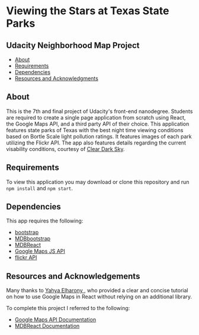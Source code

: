 # Viewing the Stars at Texas State Parks

## Udacity Neighborhood Map Project

- [About](#about)
- [Requirements](#requirements)
- [Dependencies](#dependencies)
- [Resources and Acknowledgments](#resources)

## About

This is the 7th and final project of Udacity's front-end nanodegree. Students are required to create a single page application from scratch using React, the Google Maps API, and a third party API of their choice. This application features state parks of Texas with the best night time viewing conditions based on Bortle Scale light pollution ratings. It features images of each park utilizing the Flickr API. The app also features details regarding the current visability conditions, courtesy of [Clear Dark Sky](#http://www.cleardarksky.com/).

## Requirements

To view this application you may download or clone this repository and run `npm install` and `npm start`.

## Dependencies

This app requires the following:

- [bootstrap](#http://getbootstrap.com/)
- [MDBbootstrap](#https://mdbootstrap.com/)
- [MDBReact](#https://mdbootstrap.com/react/)
- [Google Maps JS API](#https://developers.google.com/maps/documentation/javascript/tutorial)
- [flickr API](#https://www.flickr.com/services/api/)

## Resources and Acknowledgements

Many thanks to [Yahya Elharony ](#https://www.youtube.com/watch?v=ywdxLNjhBYw&list=PLgOB68PvvmWCGNn8UMTpcfQEiITzxEEA1), who provided a clear and concise tutorial on how to use Google Maps in React without relying on an additional library.

To complete this project I referred to the following:

- [Google Maps API Documentation](##https://developers.google.com/maps/documentation/javascript/tutorial)
- [MDBReact Documentation](#https://mdbootstrap.com/react/5-min-quick-start/)
